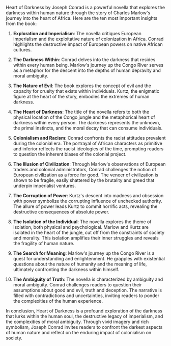 Heart of Darkness by Joseph Conrad is a powerful novella that explores the darkness within human nature through the story of Charles Marlow's journey into the heart of Africa. Here are the ten most important insights from the book:

1. **Exploration and Imperialism**: The novella critiques European imperialism and the exploitative nature of colonization in Africa. Conrad highlights the destructive impact of European powers on native African cultures.

2. **The Darkness Within**: Conrad delves into the darkness that resides within every human being. Marlow's journey up the Congo River serves as a metaphor for the descent into the depths of human depravity and moral ambiguity.

3. **The Nature of Evil**: The book explores the concept of evil and the capacity for cruelty that exists within individuals. Kurtz, the enigmatic figure at the heart of the story, embodies the extremes of human darkness.

4. **The Heart of Darkness**: The title of the novella refers to both the physical location of the Congo jungle and the metaphorical heart of darkness within every person. The darkness represents the unknown, the primal instincts, and the moral decay that can consume individuals.

5. **Colonialism and Racism**: Conrad confronts the racist attitudes prevalent during the colonial era. The portrayal of African characters as primitive and inferior reflects the racist ideologies of the time, prompting readers to question the inherent biases of the colonial project.

6. **The Illusion of Civilization**: Through Marlow's observations of European traders and colonial administrators, Conrad challenges the notion of European civilization as a force for good. The veneer of civilization is shown to be fragile, easily shattered by the brutality and greed that underpin imperialist ventures.

7. **The Corruption of Power**: Kurtz's descent into madness and obsession with power symbolize the corrupting influence of unchecked authority. The allure of power leads Kurtz to commit horrific acts, revealing the destructive consequences of absolute power.

8. **The Isolation of the Individual**: The novella explores the theme of isolation, both physical and psychological. Marlow and Kurtz are isolated in the heart of the jungle, cut off from the constraints of society and morality. This isolation amplifies their inner struggles and reveals the fragility of human nature.

9. **The Search for Meaning**: Marlow's journey up the Congo River is a quest for understanding and enlightenment. He grapples with existential questions about the nature of humanity and the meaning of life, ultimately confronting the darkness within himself.

10. **The Ambiguity of Truth**: The novella is characterized by ambiguity and moral ambiguity. Conrad challenges readers to question their assumptions about good and evil, truth and deception. The narrative is filled with contradictions and uncertainties, inviting readers to ponder the complexities of the human experience.

In conclusion, Heart of Darkness is a profound exploration of the darkness that lurks within the human soul, the destructive legacy of imperialism, and the complexities of moral ambiguity. Through vivid imagery and rich symbolism, Joseph Conrad invites readers to confront the darkest aspects of human nature and reflect on the enduring impact of colonialism on society.